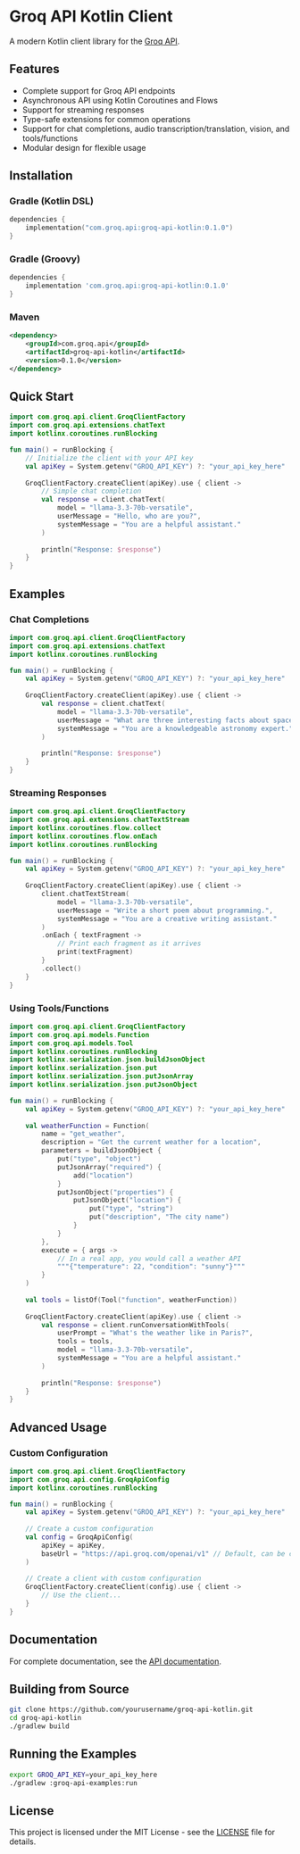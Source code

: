 # Groq API Kotlin Client

A modern Kotlin client library for the [Groq API](https://console.groq.com/docs).

## Features

- Complete support for Groq API endpoints
- Asynchronous API using Kotlin Coroutines and Flows
- Support for streaming responses
- Type-safe extensions for common operations
- Support for chat completions, audio transcription/translation, vision, and tools/functions
- Modular design for flexible usage

## Installation

### Gradle (Kotlin DSL)

```kotlin
dependencies {
    implementation("com.groq.api:groq-api-kotlin:0.1.0")
}
```

### Gradle (Groovy)

```groovy
dependencies {
    implementation 'com.groq.api:groq-api-kotlin:0.1.0'
}
```

### Maven

```xml
<dependency>
    <groupId>com.groq.api</groupId>
    <artifactId>groq-api-kotlin</artifactId>
    <version>0.1.0</version>
</dependency>
```

## Quick Start

```kotlin
import com.groq.api.client.GroqClientFactory
import com.groq.api.extensions.chatText
import kotlinx.coroutines.runBlocking

fun main() = runBlocking {
    // Initialize the client with your API key
    val apiKey = System.getenv("GROQ_API_KEY") ?: "your_api_key_here"
    
    GroqClientFactory.createClient(apiKey).use { client ->
        // Simple chat completion
        val response = client.chatText(
            model = "llama-3.3-70b-versatile",
            userMessage = "Hello, who are you?",
            systemMessage = "You are a helpful assistant."
        )
        
        println("Response: $response")
    }
}
```

## Examples

### Chat Completions

```kotlin
import com.groq.api.client.GroqClientFactory
import com.groq.api.extensions.chatText
import kotlinx.coroutines.runBlocking

fun main() = runBlocking {
    val apiKey = System.getenv("GROQ_API_KEY") ?: "your_api_key_here"
    
    GroqClientFactory.createClient(apiKey).use { client ->
        val response = client.chatText(
            model = "llama-3.3-70b-versatile",
            userMessage = "What are three interesting facts about space?",
            systemMessage = "You are a knowledgeable astronomy expert."
        )
        
        println("Response: $response")
    }
}
```

### Streaming Responses

```kotlin
import com.groq.api.client.GroqClientFactory
import com.groq.api.extensions.chatTextStream
import kotlinx.coroutines.flow.collect
import kotlinx.coroutines.flow.onEach
import kotlinx.coroutines.runBlocking

fun main() = runBlocking {
    val apiKey = System.getenv("GROQ_API_KEY") ?: "your_api_key_here"
    
    GroqClientFactory.createClient(apiKey).use { client ->
        client.chatTextStream(
            model = "llama-3.3-70b-versatile",
            userMessage = "Write a short poem about programming.",
            systemMessage = "You are a creative writing assistant."
        )
        .onEach { textFragment ->
            // Print each fragment as it arrives
            print(textFragment)
        }
        .collect()
    }
}
```

### Using Tools/Functions

```kotlin
import com.groq.api.client.GroqClientFactory
import com.groq.api.models.Function
import com.groq.api.models.Tool
import kotlinx.coroutines.runBlocking
import kotlinx.serialization.json.buildJsonObject
import kotlinx.serialization.json.put
import kotlinx.serialization.json.putJsonArray
import kotlinx.serialization.json.putJsonObject

fun main() = runBlocking {
    val apiKey = System.getenv("GROQ_API_KEY") ?: "your_api_key_here"
    
    val weatherFunction = Function(
        name = "get_weather",
        description = "Get the current weather for a location",
        parameters = buildJsonObject {
            put("type", "object")
            putJsonArray("required") {
                add("location")
            }
            putJsonObject("properties") {
                putJsonObject("location") {
                    put("type", "string")
                    put("description", "The city name")
                }
            }
        },
        execute = { args ->
            // In a real app, you would call a weather API
            """{"temperature": 22, "condition": "sunny"}"""
        }
    )
    
    val tools = listOf(Tool("function", weatherFunction))
    
    GroqClientFactory.createClient(apiKey).use { client ->
        val response = client.runConversationWithTools(
            userPrompt = "What's the weather like in Paris?",
            tools = tools,
            model = "llama-3.3-70b-versatile",
            systemMessage = "You are a helpful assistant."
        )
        
        println("Response: $response")
    }
}
```

## Advanced Usage

### Custom Configuration

```kotlin
import com.groq.api.client.GroqClientFactory
import com.groq.api.config.GroqApiConfig
import kotlinx.coroutines.runBlocking

fun main() = runBlocking {
    val apiKey = System.getenv("GROQ_API_KEY") ?: "your_api_key_here"
    
    // Create a custom configuration
    val config = GroqApiConfig(
        apiKey = apiKey,
        baseUrl = "https://api.groq.com/openai/v1" // Default, can be changed for testing
    )
    
    // Create a client with custom configuration
    GroqClientFactory.createClient(config).use { client ->
        // Use the client...
    }
}
```

## Documentation

For complete documentation, see the [API documentation](HOWTOUSE.md).

## Building from Source

```bash
git clone https://github.com/yourusername/groq-api-kotlin.git
cd groq-api-kotlin
./gradlew build
```

## Running the Examples

```bash
export GROQ_API_KEY=your_api_key_here
./gradlew :groq-api-examples:run
```

## License

This project is licensed under the MIT License - see the [LICENSE](LICENSE) file for details.